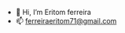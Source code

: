 - 👋 Hi, I’m Eritom ferreira
- 📫 ferreiraeritom71@gmail.com

 
 <a href="https://github-readme-stats.vercel.app/api?username=eritomnoble&show_icons=true&theme=radical">
